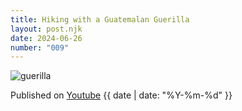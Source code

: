 ```yaml
---
title: Hiking with a Guatemalan Guerilla
layout: post.njk
date: 2024-06-26
number: "009"
---
```


![guerilla](/images/guerilla.png)

Published on [Youtube](https://youtu.be/6jiUkjfLcd0?si=AdA-ma4H6SE0pvRY) {{ date | date: "%Y-%m-%d" }}